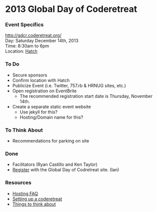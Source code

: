 # 2013 Global Day of Coderetreat

### Event Specifics

<http://gdcr.coderetreat.org/>  
Day: Saturday December 14th, 2013  
Time: 8:30am to 6pm   
Location: [Hatch][hatch]  

### To Do

* Secure sponsors
* Confirm location with Hatch 
* Publicize Event (i.e. Twitter, 757.rb & HRNUG sites, etc.)
* Open registration on EventBrite
  - The recommended registration start date is Thursday, November 14th.
* Create a separate static event website
  - Use jekyll for this?
  - Hosting/Domain name for this?

### To Think About

* Recommendations for parking on site

### Done

* Facilitators (Ryan Castillo and Ken Taylor)
* [Register][register] with the Global Day of Codretreat site. (Ian)

### Resources

* [Hosting FAQ][faq]
* [Setting up a coderetreat][setup]
* [Things to think about][think]


[gdcr]: http://globalday.coderetreat.org
[coderetreat]: http://coderetreat.org
[setup]: http://www.alexbolboaca.ro/wordpress/articles/how-to-organize-a-code-retreat
[think]: http://geekswithblogs.net/onefloridacoder/archive/2010/08/16/setting-up-for-the-orlando-code-retreat.aspx
[hatch]: http://www.hatchnorfolk.com
[register]: http://bit.ly/gdcr13forhosts
[faq]: http://gdcr.coderetreat.org/hosts/faq.html

